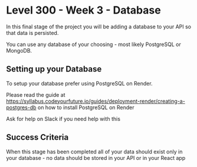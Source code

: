 # Level 300 - Week 3 - Database

In this final stage of the project you will be adding a database to your API so that data is persisted.

You can use any database of your choosing - most likely PostgreSQL or MongoDB.

## Setting up your Database

To setup your database prefer using PostgreSQL on Render.

Please read the guide at https://syllabus.codeyourfuture.io/guides/deployment-render/creating-a-postgres-db on how to install PostgreSQL on Render

Ask for help on Slack if you need help with this

## Success Criteria

When this stage has been completed all of your data should exist only in your database - no data should be stored in your API or in your React app
